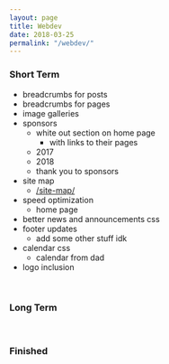 ```yaml
---
layout: page
title: Webdev
date: 2018-03-25
permalink: "/webdev/"
---
```


### Short Term
- breadcrumbs for posts
- breadcrumbs for pages
- image galleries
- sponsors
    - white out section on home page
        - with links to their pages
    - 2017
    - 2018
    - thank you to sponsors
- site map
    - [/site-map/](/site-map/)
- speed optimization
    - home page
- better news and announcements css
- footer updates
    - add some other stuff idk
- calendar css
    - calendar from dad
- logo inclusion

<br>

### Long Term

<br>

### Finished
